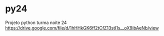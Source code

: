 # py24
Projeto python turma noite 24
https://drive.google.com/file/d/1hHHkGK6ff2tCfZ13stI1s__oX9ibAeNb/view
